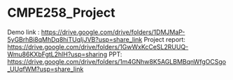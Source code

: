 # CMPE258_Project

Demo link : https://drive.google.com/drive/folders/1DMJMaP-5yGBrhBi8qMhDq8hiTUqIjJVB?usp=share_link
Project report: https://drive.google.com/drive/folders/1GwWxKcCeSL2RUUQ-Wmu86KXbFgtL2hlH?usp=sharing
PPT: https://drive.google.com/drive/folders/1m4GNhw8K5AGLBMBqnWfgOCSgo_UUqfWM?usp=share_link
